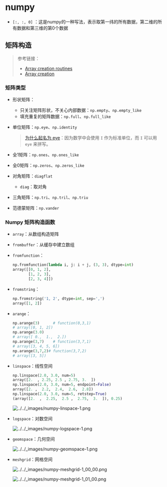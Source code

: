 # numpy

- `[:, :, 0]` ：这是numpy的一种写法，表示取第一纬的所有数据，第二维的所有数据和第三维的第0个数据



## 矩阵构造

> 参考链接：
>
> - [Array creation routines](https://numpy.org/devdocs/reference/routines.array-creation.html#routines-array-creation)
> - [Array creation](https://numpy.org/devdocs/user/basics.creation.html#arrays-creation)

### 矩阵类型

- 形状矩阵：

  - 只关注矩阵形状，不关心内部数据：`np.empty`、`np.empty_like`
  - 填充重复的矩阵数据：`np.full`、`np.full_like`

- 单位矩阵：`np.eye`、`np.identity`

  > [为什么起名为 eye](https://math.stackexchange.com/questions/3028394/what-is-the-motivation-behind-naming-identity-matrix-as-eye)：因为数学中会使用 `I` 作为标准单位，而 `I` 可以用 `eye` 来拼写。

- 全1矩阵：`np.ones`、`np.ones_like`

- 全0矩阵：`np.zeros`、`np.zeros_like`

- 对角矩阵：`diagflat`

  - `diag`：取对角

- 三角矩阵：`np.tri`、`np.tril`、`np.triu`

- 范德蒙矩阵：`np.vander`



### Numpy 矩阵构造函数

- `array`：从数组构造矩阵

- `frombuffer`：从缓存中建立数组

- `fromfunction`：

  ```python
  np.fromfunction(lambda i, j: i + j, (3, 3), dtype=int)
  array([[0, 1, 2],
         [1, 2, 3],
         [2, 3, 4]])
  ```

- `fromstring`：

  ```python
  np.fromstring('1, 2', dtype=int, sep=',')
  array([1, 2])
  ```

- `arange`：

  ```python
  np.arange(3) 		# function(0,3,1)
  # array([0, 1, 2])
  np.arange(3.0) 	
  # array([ 0.,  1.,  2.])
  np.arange(3,7)	# function(3,7,1)
  # array([3, 4, 5, 6])
  np.arange(3,7,2)# function(3,7,2)
  # array([3, 5])
  ```

- `linspace`：线性空间

  ```python
  np.linspace(2.0, 3.0, num=5)
  array([2.  , 2.25, 2.5 , 2.75, 3.  ])
  np.linspace(2.0, 3.0, num=5, endpoint=False)
  array([2. ,  2.2,  2.4,  2.6,  2.8])
  np.linspace(2.0, 3.0, num=5, retstep=True)
  (array([2.  ,  2.25,  2.5 ,  2.75,  3.  ]), 0.25)
  ```

  ![../../_images/numpy-linspace-1.png](https://numpy.org/devdocs/_images/numpy-linspace-1.png)

- `logspace`：对数空间

  ![../../_images/numpy-logspace-1.png](https://numpy.org/devdocs/_images/numpy-logspace-1.png)

- `geomspace`：几何空间

  ![../../_images/numpy-geomspace-1.png](https://numpy.org/devdocs/_images/numpy-geomspace-1.png)

- `meshgrid`：网格空间

  ![../../_images/numpy-meshgrid-1_00_00.png](https://numpy.org/devdocs/_images/numpy-meshgrid-1_00_00.png)

  ![../../_images/numpy-meshgrid-1_01_00.png](https://numpy.org/devdocs/_images/numpy-meshgrid-1_01_00.png)

